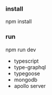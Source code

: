 ### install
npm install

### run
npm run dev

- typescript 
- type-graphql
- typegoose
- mongodb
- apollo server
